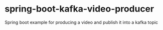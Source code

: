# spring-boot-kafka-video-producer
Spring boot example for producing a video and publish it into a kafka topic
